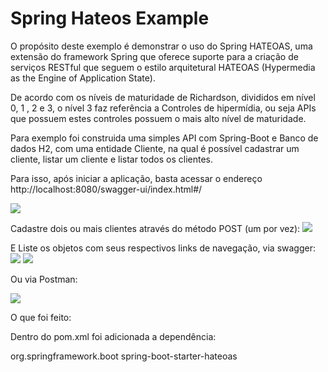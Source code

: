# Spring Hateos Example

O propósito deste exemplo é demonstrar o uso do Spring HATEOAS, uma extensão do framework Spring que oferece suporte para a criação de serviços 
RESTful que seguem o estilo arquitetural HATEOAS (Hypermedia as the Engine of Application State).

De acordo com os níveis de maturidade de Richardson, divididos em nível 0, 1 , 2 e 3, o nível 3 faz referência a Controles de hipermídia, ou seja APIs que possuem estes controles possuem o mais alto nível de maturidade.

Para exemplo foi construida uma simples API com Spring-Boot e Banco de dados H2, com uma entidade Cliente, na qual é possível cadastrar um cliente, listar um cliente e listar todos os clientes.

Para isso, após iniciar a aplicação, basta acessar o endereço http://localhost:8080/swagger-ui/index.html#/

![](https://user-images.githubusercontent.com/414878/218900738-c4472ae9-0820-4fca-becc-f26f1fb43efd.PNG)

Cadastre dois ou mais clientes através do método POST (um por vez):
![](https://user-images.githubusercontent.com/414878/218904273-891334c7-b1ff-46ae-8344-6a22c8be3c71.PNG)

E Liste os objetos com seus respectivos links de navegação, via swagger:
![](https://user-images.githubusercontent.com/414878/218901676-e5886022-088a-49e3-8ed1-d185a8eda829.PNG)
![](https://user-images.githubusercontent.com/414878/218901887-6b46d10e-5d96-4138-b6cd-451c63cd7bcc.PNG)


Ou via Postman:

![](https://user-images.githubusercontent.com/414878/218902186-fc8ee899-ef3d-4033-89a6-62ea3554facb.PNG)

O que foi feito:

Dentro do pom.xml foi adicionada a dependência:

<dependency>
			<groupId>org.springframework.boot</groupId>
			<artifactId>spring-boot-starter-hateoas</artifactId>
	</dependency>
